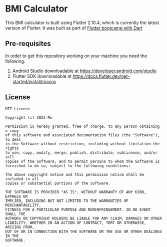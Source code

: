 # BMI Calculator

This BMI calculator is built using Flutter 2.10.4, which is currently the latest version of Flutter.
It was built as part
of [Flutter bootcamp with Dart](https://www.udemy.com/course/flutter-bootcamp-with-dart/)

## Pre-requisites

In order to get this repository working on your machine you need the following:

1. Android Studio downloadable at https://developer.android.com/studio
2. Flutter SDK downloadable at https://docs.flutter.dev/get-started/install/macos

## License

```
MIT License

Copyright (c) 2022 Mo

Permission is hereby granted, free of charge, to any person obtaining a copy
of this software and associated documentation files (the "Software"), to deal
in the Software without restriction, including without limitation the rights
to use, copy, modify, merge, publish, distribute, sublicense, and/or sell
copies of the Software, and to permit persons to whom the Software is
furnished to do so, subject to the following conditions:

The above copyright notice and this permission notice shall be included in all
copies or substantial portions of the Software.

THE SOFTWARE IS PROVIDED "AS IS", WITHOUT WARRANTY OF ANY KIND, EXPRESS OR
IMPLIED, INCLUDING BUT NOT LIMITED TO THE WARRANTIES OF MERCHANTABILITY,
FITNESS FOR A PARTICULAR PURPOSE AND NONINFRINGEMENT. IN NO EVENT SHALL THE
AUTHORS OR COPYRIGHT HOLDERS BE LIABLE FOR ANY CLAIM, DAMAGES OR OTHER
LIABILITY, WHETHER IN AN ACTION OF CONTRACT, TORT OR OTHERWISE, ARISING FROM,
OUT OF OR IN CONNECTION WITH THE SOFTWARE OR THE USE OR OTHER DEALINGS IN THE
SOFTWARE.

```